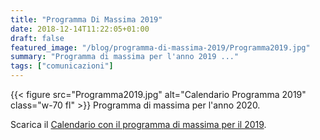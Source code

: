 ```yaml
---
title: "Programma Di Massima 2019"
date: 2018-12-14T11:22:05+01:00
draft: false
featured_image: "/blog/programma-di-massima-2019/Programma2019.jpg"
summary: "Programma di massima per l'anno 2019 ..."
tags: ["comunicazioni"]
---
```


{{< figure src="Programma2019.jpg" alt="Calendario Programma 2019" class="w-70 fl" >}}
Programma di massima per l'anno 2020.

Scarica il [Calendario con il programma di massima per il 2019](Calendario2019.pdf).
